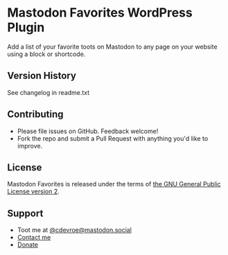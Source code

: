 # Mastodon Favorites WordPress Plugin

Add a list of your favorite toots on Mastodon to any page on your website using a block or shortcode.

## Version History

See changelog in readme.txt

## Contributing

- Please file issues on GitHub. Feedback welcome!
- Fork the repo and submit a Pull Request with anything you'd like to improve.

## License

Mastodon Favorites is released under the terms of [the GNU General Public License version 2](https://www.gnu.org/licenses/old-licenses/lgpl-2.0.html).

## Support

- Toot me at [@cdevroe@mastodon.social](https://mastodon.social/@cdevroe)
- [Contact me](https://cdevroe.com/about)
- [Donate](https://cdevroe.com/donate)